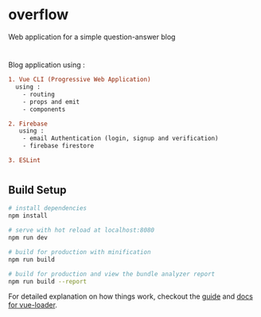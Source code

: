 # overflow

Web application for a simple question-answer blog

#
#

Blog application using : 
```diff
1. Vue CLI (Progressive Web Application)
  using : 
    - routing
    - props and emit
    - components

2. Firebase
   using : 
    - email Authentication (login, signup and verification)
    - firebase firestore

3. ESLint

```

# 


## Build Setup

``` bash
# install dependencies
npm install

# serve with hot reload at localhost:8080
npm run dev

# build for production with minification
npm run build

# build for production and view the bundle analyzer report
npm run build --report
```

For detailed explanation on how things work, checkout the [guide](http://vuejs-templates.github.io/webpack/) and [docs for vue-loader](http://vuejs.github.io/vue-loader).
